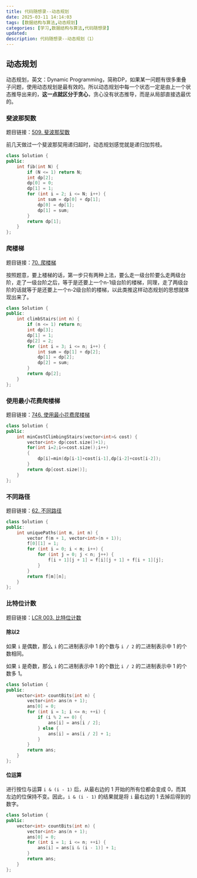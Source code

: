 ```yaml
---
title: 代码随想录--动态规划
date: 2025-03-11 14:14:03
tags: [数据结构与算法,动态规划]
categories: [学习,数据结构与算法,代码随想录]
updated: 
description: 代码随想录--动态规划（1）
---
```


## 动态规划

动态规划，英文：Dynamic Programming，简称DP，如果某一问题有很多重叠子问题，使用动态规划是最有效的。所以动态规划中每一个状态一定是由上一个状态推导出来的，**这一点就区分于贪心**，贪心没有状态推导，而是从局部直接选最优的。

### 斐波那契数

题目链接：[509. 斐波那契数](https://leetcode.cn/problems/fibonacci-number/)

前几天做过一个斐波那契用递归超时，动态规划感觉就是递归加剪枝。

```c++
class Solution {
public:
    int fib(int N) {
        if (N <= 1) return N;
        int dp[2];
        dp[0] = 0;
        dp[1] = 1;
        for (int i = 2; i <= N; i++) {
            int sum = dp[0] + dp[1];
            dp[0] = dp[1];
            dp[1] = sum;
        }
        return dp[1];
    }
};
```

### 爬楼梯

题目链接：[70. 爬楼梯](https://leetcode.cn/problems/climbing-stairs/)

按照题意，要上楼梯的话，第一步只有两种上法，要么走一级台阶要么走两级台阶，走了一级台阶之后，等于是还要上一个n-1级台阶的楼梯，同理，走了两级台阶的话就等于是还要上一个n-2级台阶的楼梯，以此类推这样动态规划的思想就体现出来了。

```c++
class Solution {
public:
    int climbStairs(int n) {
        if (n <= 1) return n;
        int dp[3];
        dp[1] = 1;
        dp[2] = 2;
        for (int i = 3; i <= n; i++) {
            int sum = dp[1] + dp[2];
            dp[1] = dp[2];
            dp[2] = sum;
        }
        return dp[2];
    }
};
```

### 使用最小花费爬楼梯

题目链接：[746. 使用最小花费爬楼梯](https://leetcode.cn/problems/min-cost-climbing-stairs/)

```c++
class Solution {
public:
    int minCostClimbingStairs(vector<int>& cost) {
        vector<int> dp(cost.size()+1);
        for(int i=2;i<=cost.size();i++)
        {
            dp[i]=min(dp[i-1]+cost[i-1],dp[i-2]+cost[i-2]);
        }
        return dp[cost.size()];
    }
};
```

### 不同路径

题目链接：[62. 不同路径](https://leetcode.cn/problems/unique-paths/)

```c++
class Solution {
public:
    int uniquePaths(int m, int n) {
        vector f(m + 1, vector<int>(n + 1));
        f[0][1] = 1;
        for (int i = 0; i < m; i++) {
            for (int j = 0; j < n; j++) {
                f[i + 1][j + 1] = f[i][j + 1] + f[i + 1][j];
            }
        }
        return f[m][n];
    }
};
```

### 比特位计数

题目链接：[LCR 003. 比特位计数](https://leetcode.cn/problems/w3tCBm/)

#### 除以2

如果 `i` 是偶数，那么 `i` 的二进制表示中 1 的个数与 `i / 2` 的二进制表示中 1 的个数相同。

如果 `i` 是奇数，那么 `i` 的二进制表示中 1 的个数比 `i / 2` 的二进制表示中 1 的个数多 1。

```c++
class Solution {
public:
    vector<int> countBits(int n) {
        vector<int> ans(n + 1);
        ans[0] = 0;
        for (int i = 1; i <= n; ++i) {
            if (i % 2 == 0) {
                ans[i] = ans[i / 2];
            } else {
                ans[i] = ans[i / 2] + 1;
            }
        }
        return ans;
    }
};
```

#### 位运算

进行按位与运算 `i & (i - 1)` 后，从最右边的 1 开始的所有位都会变成 0，而其左边的位保持不变。因此，`i & (i - 1)` 的结果就是将 `i` 最右边的 1 去掉后得到的数字。

```c++
class Solution {
public:
    vector<int> countBits(int n) {
        vector<int> ans(n + 1);
        ans[0] = 0;
        for (int i = 1; i <= n; ++i) {
            ans[i] = ans[i & (i - 1)] + 1;
        }
        return ans;
    }
};
```

